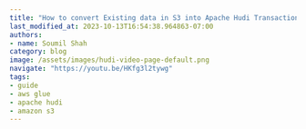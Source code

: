 ```yaml
---
title: "How to convert Existing data in S3 into Apache Hudi Transaction Datalake with Glue | Hands on Lab"
last_modified_at: 2023-10-13T16:54:38.964863-07:00
authors:
- name: Soumil Shah
category: blog
image: /assets/images/hudi-video-page-default.png
navigate: "https://youtu.be/HKfg3l2tywg"
tags:
- guide
- aws glue
- apache hudi
- amazon s3
---
```

